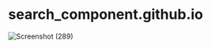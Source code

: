 # search_component.github.io
![Screenshot (289)](https://github.com/user-attachments/assets/c0944d87-4012-4999-a9f8-8c18f308d71d)
